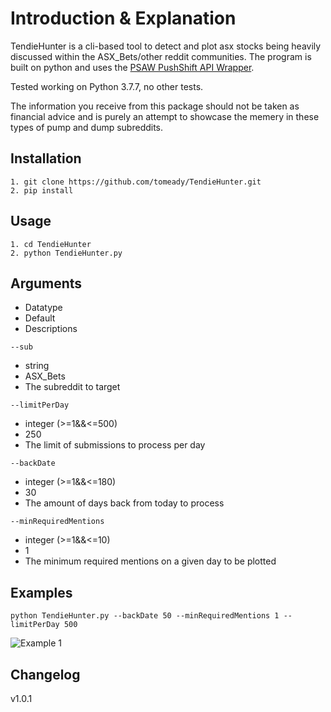 # Introduction & Explanation

TendieHunter is a cli-based tool to detect and plot asx stocks being heavily discussed within the ASX_Bets/other reddit communities. The program is built on python and uses the [PSAW PushShift API Wrapper](https://pypi.org/project/psaw/).

Tested working on Python 3.7.7, no other tests.

The information you receive from this package should not be taken as financial advice and is purely an attempt to showcase the memery in these types of pump and dump subreddits.

## Installation

```
1. git clone https://github.com/tomeady/TendieHunter.git
2. pip install
```

## Usage

```
1. cd TendieHunter
2. python TendieHunter.py
```

## Arguments

- Datatype
- Default
- Descriptions

```
--sub
```
- string
- ASX_Bets
- The subreddit to target

```
--limitPerDay 
```
- integer (>=1&&<=500)
- 250
- The limit of submissions to process per day


```
--backDate 
```
- integer (>=1&&<=180)
- 30
- The amount of days back from today to process


```
--minRequiredMentions 
```
- integer (>=1&&<=10)
- 1
- The minimum required mentions on a given day to be plotted

## Examples

```
python TendieHunter.py --backDate 50 --minRequiredMentions 1 --limitPerDay 500
```

![Example 1](https://polarhcms.com/api/v1/media/object/478/1611107734651_Screenshot%202021-01-20%20125523.png)

## Changelog

v1.0.1

